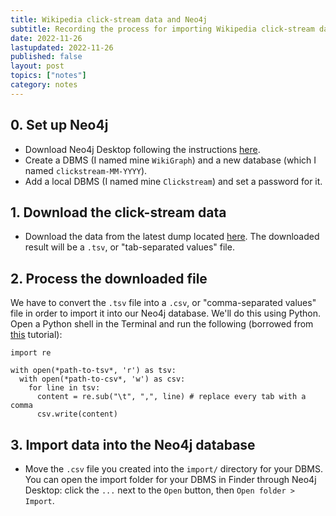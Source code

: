 ```yaml
---
title: Wikipedia click-stream data and Neo4j
subtitle: Recording the process for importing Wikipedia click-stream data into a Neo4j database
date: 2022-11-26
lastupdated: 2022-11-26
published: false
layout: post
topics: ["notes"]
category: notes
---
```


## 0. Set up Neo4j

- Download Neo4j Desktop following the instructions [here](https://neo4j.com/download/).
- Create a DBMS (I named mine `WikiGraph`) and a new database (which I named `clickstream-MM-YYYY`).
- Add a local DBMS (I named mine `Clickstream`) and set a password for it.

## 1. Download the click-stream data

- Download the data from the latest dump located [here](https://dumps.wikimedia.org/other/clickstream/). The downloaded result will be a `.tsv`, or "tab-separated values" file.

## 2. Process the downloaded file

We have to convert the `.tsv` file into a `.csv`, or "comma-separated values" file in order to import it into our Neo4j database.
We'll do this using Python. Open a Python shell in the Terminal and run the following (borrowed from [this](https://www.geeksforgeeks.org/python-convert-tsv-to-csv-file/) tutorial):

```
import re

with open(*path-to-tsv*, 'r') as tsv: 
  with open(*path-to-csv*, 'w') as csv:
    for line in tsv:
      content = re.sub("\t", ",", line) # replace every tab with a comma
      csv.write(content)
```

## 3. Import data into the Neo4j database

- Move the `.csv` file you created into the `import/` directory for your DBMS. You can open the import folder for your DBMS in Finder through Neo4j Desktop: click the `...` next to the `Open` button, then `Open folder > Import`.
